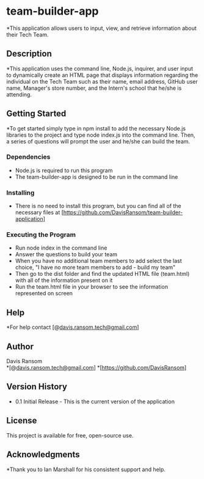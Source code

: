 # team-builder-app
*This application allows users to input, view, and retrieve information about their Tech Team.

## Description

*This application uses the command line, Node.js, inquirer, and user input to dynamically create an HTML page that displays information regarding the individual on the Tech Team such as their name, email address, GitHub user name, Manager's store number, and the Intern's school that he/she is attending.

## Getting Started

*To get started simply type in npm install to add the necessary Node.js libraries to the project and type node index.js into the command line. Then, a series of questions will prompt the user and he/she can build the team.

### Dependencies
* Node.js is required to run this program
* The team-builder-app is designed to be run in the command line

### Installing

* There is no need to install this program, but you can find all of the necessary files at [https://github.com/DavisRansom/team-builder-application]

### Executing the Program
* Run node index in the command line
* Answer the questions to build your team
* When you have no additional team members to add select the last choice, "I have no more team members to add - build my team"
* Then go to the dist folder and find the updated HTML file (team.html) with all of the information present on it 
* Run the team.html file in your browser to see the information represented on screen

## Help

*For help contact [@davis.ransom.tech@gmail.com]

## Author

Davis Ransom  
*[@davis.ransom.tech@gmail.com]
*[https://github.com/DavisRansom]

## Version History

* 0.1 Initial Release - This is the current version of the application

## License

This project is available for free, open-source use.

## Acknowledgments

*Thank you to Ian Marshall for his consistent support and help.
